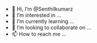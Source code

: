 - 👋 Hi, I’m @Senthilkumarz
- 👀 I’m interested in ...
- 🌱 I’m currently learning ...
- 💞️ I’m looking to collaborate on ...
- 📫 How to reach me ...

<!---
Senthilkumarz/Senthilkumarz is a ✨ special ✨ repository because its `README.md` (this file) appears on your GitHub profile.
You can click the Preview link to take a look at your changes.
--->
